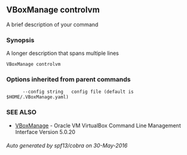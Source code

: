 ## VBoxManage controlvm

A brief description of your command

### Synopsis


A longer description that spans multiple lines

```
VBoxManage controlvm
```

### Options inherited from parent commands

```
      --config string   config file (default is $HOME/.VBoxManage.yaml)
```

### SEE ALSO
* [VBoxManage](VBoxManage.md)	 - Oracle VM VirtualBox Command Line Management Interface Version 5.0.20

###### Auto generated by spf13/cobra on 30-May-2016

